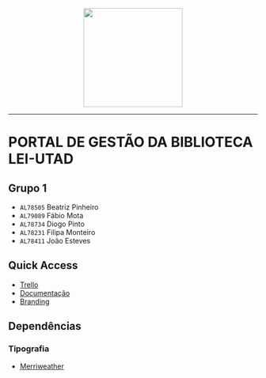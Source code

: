 <div align="center">
  <img height="200" src="https://github.com/user-attachments/assets/176ca0b9-3f62-4bb5-99ba-a2e5a21403c6">  
</div>


----

# PORTAL DE GESTÃO DA BIBLIOTECA LEI-UTAD

## Grupo 1
* ``AL78505`` Beatriz Pinheiro
* ``AL79089`` Fábio Mota 
* ``AL78734`` Diogo Pinto
* ``AL78231`` Filipa Monteiro
* ``AL78411`` João Esteves

## Quick Access
* [Trello](https://trello.com/w/trabalholawbd)
* [Documentação](https://github.com/LabWeb24-25/PL3G01/tree/main/docs)
* [Branding](https://github.com/LabWeb24-25/PL3G01/tree/main/branding)

## Dependências
### Tipografia
* [Merriweather](https://fonts.google.com/specimen/Merriweather)
